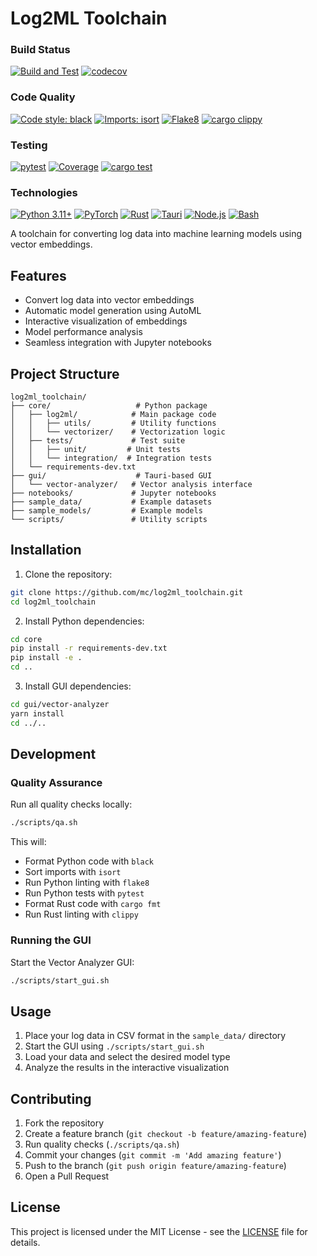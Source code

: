 # Log2ML Toolchain

### Build Status
[![Build and Test](https://github.com/norandom/log2ml_toolchain/actions/workflows/build.yml/badge.svg)](https://github.com/norandom/log2ml_toolchain/actions/workflows/build.yml)
[![codecov](https://codecov.io/gh/norandom/log2ml_toolchain/branch/main/graph/badge.svg)](https://codecov.io/gh/norandom/log2ml_toolchain)

### Code Quality
[![Code style: black](https://img.shields.io/badge/code%20style-black-000000.svg)](https://github.com/psf/black)
[![Imports: isort](https://img.shields.io/badge/%20imports-isort-%231674b1?style=flat&labelColor=ef8336)](https://pycqa.github.io/isort/)
[![Flake8](https://img.shields.io/badge/Flake8-passing-brightgreen.svg)](https://flake8.pycqa.org/)
[![cargo clippy](https://img.shields.io/badge/clippy-passing-brightgreen.svg)](https://github.com/rust-lang/rust-clippy)

### Testing
[![pytest](https://img.shields.io/badge/pytest-passing-brightgreen.svg)](https://docs.pytest.org/)
[![Coverage](https://img.shields.io/badge/Coverage-80%25-brightgreen.svg)](https://coverage.readthedocs.io/)
[![cargo test](https://img.shields.io/badge/cargo%20test-passing-brightgreen.svg)](https://doc.rust-lang.org/cargo/commands/cargo-test.html)

### Technologies
[![Python 3.11+](https://img.shields.io/badge/python-3.11+-blue.svg)](https://www.python.org/downloads/)
[![PyTorch](https://img.shields.io/badge/PyTorch-%23EE4C2C.svg?&logo=PyTorch&logoColor=white)](https://pytorch.org/)
[![Rust](https://img.shields.io/badge/Rust-000000?logo=rust&logoColor=white)](https://www.rust-lang.org/)
[![Tauri](https://img.shields.io/badge/Tauri-FFC131?logo=Tauri&logoColor=white)](https://tauri.studio/)
[![Node.js](https://img.shields.io/badge/Node.js-43853D?logo=node.js&logoColor=white)](https://nodejs.org/)
[![Bash](https://img.shields.io/badge/Shell_Script-121011?logo=gnu-bash&logoColor=white)](https://www.gnu.org/software/bash/)

A toolchain for converting log data into machine learning models using vector embeddings.

## Features

- Convert log data into vector embeddings
- Automatic model generation using AutoML
- Interactive visualization of embeddings
- Model performance analysis
- Seamless integration with Jupyter notebooks

## Project Structure

```
log2ml_toolchain/
├── core/                   # Python package
│   ├── log2ml/            # Main package code
│   │   ├── utils/         # Utility functions
│   │   └── vectorizer/    # Vectorization logic
│   ├── tests/             # Test suite
│   │   ├── unit/         # Unit tests
│   │   └── integration/  # Integration tests
│   └── requirements-dev.txt
├── gui/                    # Tauri-based GUI
│   └── vector-analyzer/   # Vector analysis interface
├── notebooks/             # Jupyter notebooks
├── sample_data/           # Example datasets
├── sample_models/         # Example models
└── scripts/               # Utility scripts
```

## Installation

1. Clone the repository:
```bash
git clone https://github.com/mc/log2ml_toolchain.git
cd log2ml_toolchain
```

2. Install Python dependencies:
```bash
cd core
pip install -r requirements-dev.txt
pip install -e .
cd ..
```

3. Install GUI dependencies:
```bash
cd gui/vector-analyzer
yarn install
cd ../..
```

## Development

### Quality Assurance

Run all quality checks locally:
```bash
./scripts/qa.sh
```

This will:
- Format Python code with `black`
- Sort imports with `isort`
- Run Python linting with `flake8`
- Run Python tests with `pytest`
- Format Rust code with `cargo fmt`
- Run Rust linting with `clippy`

### Running the GUI

Start the Vector Analyzer GUI:
```bash
./scripts/start_gui.sh
```

## Usage

1. Place your log data in CSV format in the `sample_data/` directory
2. Start the GUI using `./scripts/start_gui.sh`
3. Load your data and select the desired model type
4. Analyze the results in the interactive visualization

## Contributing

1. Fork the repository
2. Create a feature branch (`git checkout -b feature/amazing-feature`)
3. Run quality checks (`./scripts/qa.sh`)
4. Commit your changes (`git commit -m 'Add amazing feature'`)
5. Push to the branch (`git push origin feature/amazing-feature`)
6. Open a Pull Request

## License

This project is licensed under the MIT License - see the [LICENSE](LICENSE) file for details.
